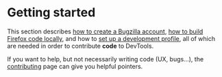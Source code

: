 # Getting started

This section describes [how to create a Bugzilla account](bugzilla.md), [how to build Firefox code locally](build.md), and how to [set up a development profile](development-profiles.md), all of which are needed in order to contribute **code** to DevTools.

If you want to help, but not necessarily writing code (UX, bugs...), the [contributing](../contributing) page can give you helpful pointers.
